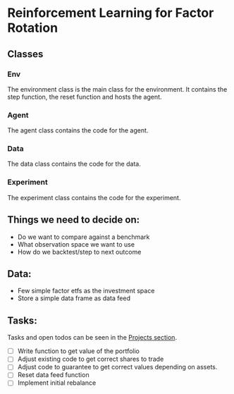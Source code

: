 # Reinforcement Learning for Factor Rotation

## Classes

### Env

The environment class is the main class for the environment. It contains the step function, the reset function and hosts
the agent.

### Agent

The agent class contains the code for the agent.

### Data

The data class contains the code for the data.

### Experiment

The experiment class contains the code for the experiment.

## Things we need to decide on:

- Do we want to compare against a benchmark
- What observation space we want to use
- How do we backtest/step to next outcome

## Data:

- Few simple factor etfs as the investment space
- Store a simple data frame as data feed

## Tasks:

Tasks and open todos can be seen in the [Projects section](https://github.zhaw.ch/davidjaggi/rl-factor-rotation/projects/1).

- [ ] Write function to get value of the portfolio
- [ ] Adjust existing code to get correct shares to trade
- [ ] Adjust code to guarantee to get correct values depending on assets.
- [ ] Reset data feed function
- [ ] Implement initial rebalance
